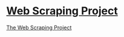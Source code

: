 # [Web Scraping Project](https://fredrickochuodho.github.io/Data-Scraping)
[The Web Scraping Project](https://fredrickochuodho.github.io/Data-Scraping)
